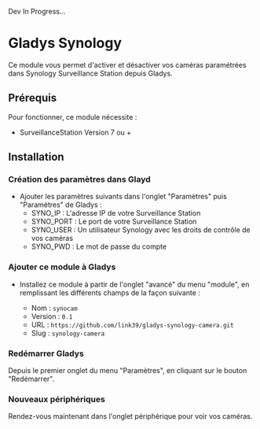 Dev In Progress...

# Gladys Synology

Ce module vous permet d'activer et désactiver vos caméras paramétrées dans Synology Surveillance Station depuis Gladys.  

## Prérequis

Pour fonctionner, ce module nécessite :

- SurveillanceStation Version 7 ou +

## Installation

### Création des paramètres dans Glayd 

- Ajouter les paramètres suivants dans l'onglet "Paramètres" puis "Paramètres" de Gladys :
  - SYNO_IP	: L'adresse IP de votre Surveillance Station
  - SYNO_PORT  : Le port de votre Surveillance Station
  - SYNO_USER	: Un utilisateur Synology avec les droits de contrôle de vos caméras
  - SYNO_PWD : Le mot de passe du compte

### Ajouter ce module à Gladys

- Installez ce module à partir de l'onglet "avancé" du menu "module", en remplissant les différents champs de la façon suivante :

  - Nom : `synocam`
  - Version : `0.1`
  - URL : `https://github.com/link39/gladys-synology-camera.git`
  - Slug : `synology-camera`

### Redémarrer Gladys

Depuis le premier onglet du menu "Paramètres", en cliquant sur le bouton "Redémarrer".

### Nouveaux périphériques

Rendez-vous maintenant dans l'onglet périphérique pour voir vos caméras. 
